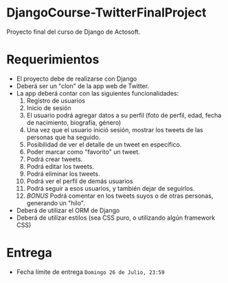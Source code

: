 # DjangoCourse-TwitterFinalProject
Proyecto final del curso de Django de Actosoft.

# Requerimientos
- El proyecto debe de realizarse con Django
- Deberá ser un "clon" de la app web de Twitter.
- La app deberá contar con las siguientes funcionalidades:
    1. Registro de usuarios
    2. Inicio de sesión
    3. El usuario podrá agregar datos a su perfil (foto de perfil, edad, fecha de nacimiento, biografía, género)
    4. Una vez que el usuario inició sesión, mostrar los tweets de las personas que ha seguido.
    5. Posibilidad de ver el detalle de un tweet en específico.
    6. Poder marcar como "favorito" un tweet.
    7. Podrá crear tweets.
    8. Podrá editar los tweets.
    9. Podrá eliminar los tweets.
    10. Podrá ver el perfil de demás usuarios
    11. Podrá seguir a esos usuarios, y también dejar de seguirlos.
    12. *BONUS* Podrá comentar en los tweets suyos o de otras personas, generando un "hilo".
- Deberá de utilizar el ORM de Django
- Deberá de utilizar estilos (sea CSS puro, o utilizando algún framework CSS)

# Entrega
- Fecha límite de entrega `Domingo 26 de Julio, 23:59`
